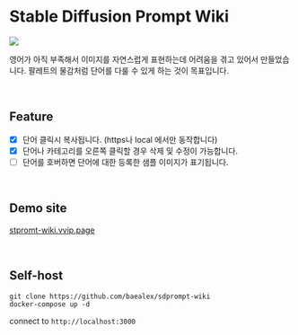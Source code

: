 # Stable Diffusion Prompt Wiki

![](https://github.com/baealex/sdprompt-wiki/assets/35596687/b0b6df6d-822b-4582-a01e-ec887bc4f899)

영어가 아직 부족해서 이미지를 자연스럽게 표현하는데 어려움을 겪고 있어서 만들었습니다. 팔레트의 물감처럼 단어를 다룰 수 있게 하는 것이 목표입니다.

<br>

## Feature

- [x] 단어 클릭시 복사됩니다. (https나 local 에서만 동작합니다)
- [x] 단어나 카테고리를 오른쪽 클릭할 경우 삭제 및 수정이 가능합니다.
- [ ] 단어를 호버하면 단어에 대한 등록한 샘플 이미지가 표기됩니다.

<br>

## Demo site

[stpromt-wiki.vvip.page](https://sdprompt-wiki.vvip.page/)

<br>

## Self-host

```
git clone https://github.com/baealex/sdprompt-wiki
docker-compose up -d
```

connect to `http://localhost:3000`
